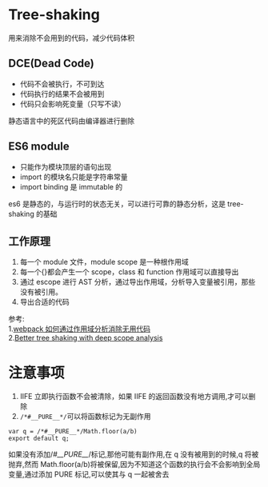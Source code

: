 # Tree-shaking

用来消除不会用到的代码，减少代码体积

## DCE(Dead Code)

- 代码不会被执行，不可到达
- 代码执行的结果不会被用到
- 代码只会影响死变量（只写不读）

静态语言中的死区代码由编译器进行删除

## ES6 module

- 只能作为模块顶层的语句出现
- import 的模块名只能是字符串常量
- import binding 是 immutable 的

es6 是静态的，与运行时的状态无关，可以进行可靠的静态分析，这是 tree-shaking 的基础

## 工作原理

1. 每一个 module 文件，module scope 是一种根作用域
2. 每一个{}都会产生一个 scope，class 和 function 作用域可以直接导出
3. 通过 escope 进行 AST 分析，通过导出作用域，分析导入变量被引用，那些没有被引用。
4. 导出合适的代码

参考:  
1.[webpack 如何通过作用域分析消除无用代码](https://diverse.space/2018/05/better-tree-shaking-with-scope-analysis)  
2.[Better tree shaking with deep scope analysis](https://medium.com/webpack/better-tree-shaking-with-deep-scope-analysis-a0b788c0ce77)

# 注意事项

1. IIFE 立即执行函数不会被清除，如果 IIFE 的返回函数没有地方调用,才可以删除
2. `/*#__PURE__*/`可以将函数标记为无副作用

```
var q = /*#__PURE__*/Math.floor(a/b)
export default q;
```

如果没有添加/_#\_\_PURE\_\__/标记,那他可能有副作用,在 q 没有被用到的时候,q 将被抛弃,然而 Math.floor(a/b)将被保留,因为不知道这个函数的执行会不会影响到全局变量,通过添加 PURE 标记,可以使其与 q 一起被舍去
